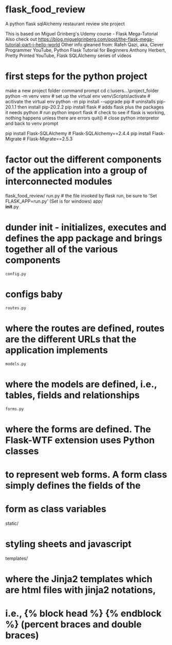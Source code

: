 # flask_food_review
A python flask sqlAlchemy restaurant review site project

This is based on Miguel Grinberg's Udemy course - Flask Mega-Tutorial
Also check out https://blog.miguelgrinberg.com/post/the-flask-mega-tutorial-part-i-hello-world
Other info gleaned from:
Rafeh Qazi, aka, Clever Programmer YouTube, Python Flask Tutorial for Beginners
Anthony Herbert, Pretty Printed YouTube, Flask SQLAlchemy series of videos

# first steps for the python project
make a new project folder
command prompt cd c:\users\...\project_folder
python -m venv venv  # set up the virtual env
venv\Scripts\activate  # acitivate the virtual env
python -m pip install --upgrade pip # uninstalls pip-20.1.1 then install pip-20.2.2
pip install flask  # adds flask plus the packages it needs
python  # run python 
import flask  # check to see if flask is working, nothing happens unless there are errors
quit()	# close python interpretor and back to venv prompt

pip install Flask-SQLAlchemy  # Flask-SQLAlchemy==2.4.4
pip install Flask-Migrate  # Flask-Migrate==2.5.3

# factor out the different components of the application into a group of interconnected modules
flask_food_review/
  run.py  # the file invoked by flask run, be sure to 'Set FLASK_APP=run.py' (Set is for windows)
  app/  
    __init__.py
# dunder init - initializes, executes and defines the app package and brings together all of the various components
    config.py
# configs baby
    routes.py
# where the routes are defined, routes are the different URLs that the application implements
    models.py
# where the models are defined, i.e., tables, fields and relationships
    forms.py
# where the forms are defined. The Flask-WTF extension uses Python classes
# to represent web forms. A form class simply defines the fields of the
# form as class variables
   static/
# styling sheets and javascript
  templates/
# where the Jinja2 templates which are html files with jinja2 notations,
# i.e., {% block head %} {% endblock %} (percent braces and double braces)
  





